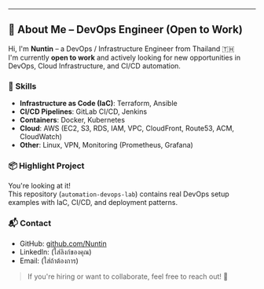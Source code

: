 ---

## 👤 About Me – DevOps Engineer (Open to Work)

Hi, I'm **Nuntin** – a DevOps / Infrastructure Engineer from Thailand 🇹🇭  
I'm currently **open to work** and actively looking for new opportunities in DevOps, Cloud Infrastructure, and CI/CD automation.

### 🔧 Skills
- **Infrastructure as Code (IaC)**: Terraform, Ansible  
- **CI/CD Pipelines**: GitLab CI/CD, Jenkins  
- **Containers**: Docker, Kubernetes  
- **Cloud**: AWS (EC2, S3, RDS, IAM, VPC, CloudFront, Route53, ACM, CloudWatch)  
- **Other**: Linux, VPN, Monitoring (Prometheus, Grafana)

### 📦 Highlight Project
You're looking at it!  
This repository (`automation-devops-lab`) contains real DevOps setup examples with IaC, CI/CD, and deployment patterns.

### 📬 Contact
- GitHub: [github.com/Nuntin](https://github.com/Nuntin)
- LinkedIn: (ใส่ลิงก์ของคุณ)
- Email: (ใส่ถ้าต้องการ)

> If you're hiring or want to collaborate, feel free to reach out! 🙏